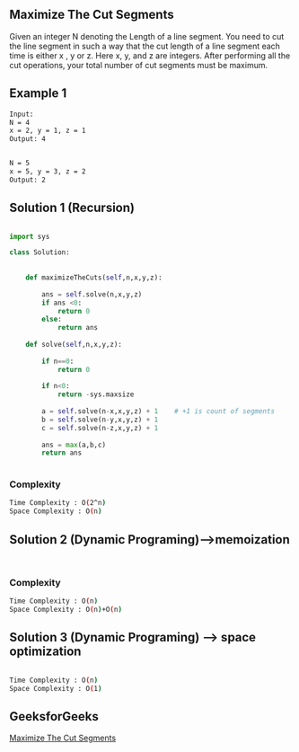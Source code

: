 ## Maximize The Cut Segments
Given an integer N denoting the Length of a line segment. You need to cut the line segment in such a way that the cut length of a line segment each time is either x , y or z. Here x, y, and z are integers.
After performing all the cut operations, your total number of cut segments must be maximum.
## Example 1


```bash
Input:
N = 4
x = 2, y = 1, z = 1
Output: 4


N = 5
x = 5, y = 3, z = 2
Output: 2
```

## Solution 1 (Recursion)

```Python

import sys

class Solution:
    
    
    def maximizeTheCuts(self,n,x,y,z):
        
        ans = self.solve(n,x,y,z)
        if ans <0:
            return 0
        else:
            return ans
        
    def solve(self,n,x,y,z):
        
        if n==0:
            return 0
            
        if n<0:
            return -sys.maxsize
        
        a = self.solve(n-x,x,y,z) + 1    # +1 is count of segments
        b = self.solve(n-y,x,y,z) + 1
        c = self.solve(n-z,x,y,z) + 1
        
        ans = max(a,b,c)
        return ans
        
```
### Complexity
 
```bash
Time Complexity : O(2^n)
Space Complexity : O(n)
```
## Solution 2 (Dynamic Programing)-->memoization

```Python



```
### Complexity
 
```bash
Time Complexity : O(n)
Space Complexity : O(n)+O(n)
```
## Solution 3 (Dynamic Programing) --> space optimization
```Python

```
```bash
Time Complexity : O(n)
Space Complexity : O(1)
```
## GeeksforGeeks
[Maximize The Cut Segments](https://practice.geeksforgeeks.org/problems/cutted-segments1642/1)
